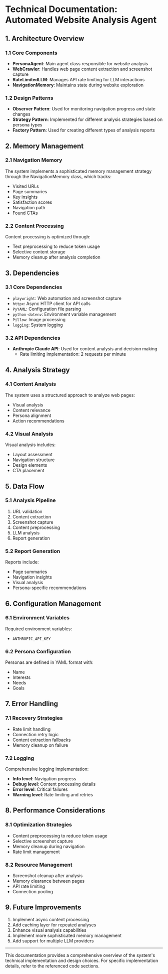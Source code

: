 # Technical Documentation: Automated Website Analysis Agent

## 1. Architecture Overview

### 1.1 Core Components
- **PersonaAgent**: Main agent class responsible for website analysis
- **WebCrawler**: Handles web page content extraction and screenshot capture
- **RateLimitedLLM**: Manages API rate limiting for LLM interactions
- **NavigationMemory**: Maintains state during website exploration

### 1.2 Design Patterns
- **Observer Pattern**: Used for monitoring navigation progress and state changes
- **Strategy Pattern**: Implemented for different analysis strategies based on persona types
- **Factory Pattern**: Used for creating different types of analysis reports

## 2. Memory Management

### 2.1 Navigation Memory
The system implements a sophisticated memory management strategy through the NavigationMemory class, which tracks:
- Visited URLs
- Page summaries
- Key insights
- Satisfaction scores
- Navigation path
- Found CTAs

### 2.2 Content Processing
Content processing is optimized through:
- Text preprocessing to reduce token usage
- Selective content storage
- Memory cleanup after analysis completion

## 3. Dependencies

### 3.1 Core Dependencies
- `playwright`: Web automation and screenshot capture
- `httpx`: Async HTTP client for API calls
- `PyYAML`: Configuration file parsing
- `python-dotenv`: Environment variable management
- `Pillow`: Image processing
- `logging`: System logging

### 3.2 API Dependencies
- **Anthropic Claude API**: Used for content analysis and decision making
  - Rate limiting implementation: 2 requests per minute

## 4. Analysis Strategy

### 4.1 Content Analysis
The system uses a structured approach to analyze web pages:
- Visual analysis
- Content relevance
- Persona alignment
- Action recommendations

### 4.2 Visual Analysis
Visual analysis includes:
- Layout assessment
- Navigation structure
- Design elements
- CTA placement

## 5. Data Flow

### 5.1 Analysis Pipeline
1. URL validation
2. Content extraction
3. Screenshot capture
4. Content preprocessing
5. LLM analysis
6. Report generation

### 5.2 Report Generation
Reports include:
- Page summaries
- Navigation insights
- Visual analysis
- Persona-specific recommendations

## 6. Configuration Management

### 6.1 Environment Variables
Required environment variables:
- `ANTHROPIC_API_KEY`

### 6.2 Persona Configuration
Personas are defined in YAML format with:
- Name
- Interests
- Needs
- Goals

## 7. Error Handling

### 7.1 Recovery Strategies
- Rate limit handling
- Connection retry logic
- Content extraction fallbacks
- Memory cleanup on failure

### 7.2 Logging
Comprehensive logging implementation:
- **Info level**: Navigation progress
- **Debug level**: Content processing details
- **Error level**: Critical failures
- **Warning level**: Rate limiting and retries

## 8. Performance Considerations

### 8.1 Optimization Strategies
- Content preprocessing to reduce token usage
- Selective screenshot capture
- Memory cleanup during navigation
- Rate limit management

### 8.2 Resource Management
- Screenshot cleanup after analysis
- Memory clearance between pages
- API rate limiting
- Connection pooling

## 9. Future Improvements
1. Implement async content processing
2. Add caching layer for repeated analyses
3. Enhance visual analysis capabilities
4. Implement more sophisticated memory management
5. Add support for multiple LLM providers

---

This documentation provides a comprehensive overview of the system's technical implementation and design choices. For specific implementation details, refer to the referenced code sections.